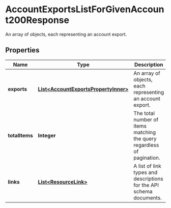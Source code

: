 

# AccountExportsListForGivenAccount200Response

An array of objects, each representing an account export.

## Properties

| Name | Type | Description | Notes |
|------------ | ------------- | ------------- | -------------|
|**exports** | [**List&lt;AccountExportsPropertyInner&gt;**](AccountExportsPropertyInner.md) | An array of objects, each representing an account export. |  [optional] |
|**totalItems** | **Integer** | The total number of items matching the query regardless of pagination. |  [optional] [readonly] |
|**links** | [**List&lt;ResourceLink&gt;**](ResourceLink.md) | A list of link types and descriptions for the API schema documents. |  [optional] [readonly] |



